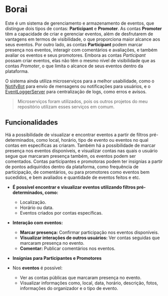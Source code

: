 # Borai

Este é um sistema de gerenciamento e armazenamento de eventos, que distingue dois tipos de contas: **Participant** e **Promoter**. 
As contas **Promoter** têm a capacidade de criar e gerenciar eventos, além de desfrutarem de vantagens em termos de visibilidade, 
o que proporciona maior alcance aos seus eventos. Por outro lado, as contas **Participant** podem marcar presença nos eventos, interagir com comentários e 
avaliações, e também avaliar os eventos e seus promotores. Embora as contas *Participant* possam criar eventos, elas não têm o mesmo nível de visibilidade que as contas *Promoter*, 
o que limita o alcance de seus eventos dentro da plataforma.

O sistema ainda utiliza microserviços para a melhor usabilidade, como o [NotifyBot](https://github.com/sanisamoj/NotifyBot) para envio de mensagens
ou notificações para usuários, e o [EventLoggerServer](https://github.com/sanisamoj/EventLoggerServer) para centralização de logs, como erros e avisos.

> Microserviços foram utilizados, pois os outros projetos do meu repositório utilizam esses serviços em comum.

## Funcionalidades
Há a possibilidade de visualizar e encontrar eventos a partir de filtros pré-determinados, como local, horário, tipo de evento ou eventos
no qual contas em específicas as criaram. Também há a possibilidade de marcar presença nos eventos disponíveis, e visualizar contas nas quais
o usuário segue que marcaram presença também, os eventos podem ser comentados. Contas participantes e promotoras podem ter insignias a partir de 
pontos adiquiridos dentro da plataforma, como frequência de participação, de comentários, ou para promotores como eventos bem sucedidos, e bem avaliados
e quantidade de eventos feitos e etc.

- **É possível encontrar e visualizar eventos utilizando filtros pré-determinados, como:**

    - Localização.
    - Horário ou data.
    - Eventos criados por contas específicas.


- **Interação com eventos:**

    - **Marcar presença:** Confirmar participação nos eventos disponíveis.
    - **Visualizar interações de outros usuários:** Ver contas seguidas que marcaram presença no evento.
    - **Comentar:** Publicar comentários nos eventos.


- **Insígnias para Participantes e Promotores**


- Nos **eventos** é possível:

  - Ver as contas públicas que marcaram presença no evento.
  - Visualizar informações como, local, data, horário, descrição, fotos, informações do organizador e o tipo de evento.
